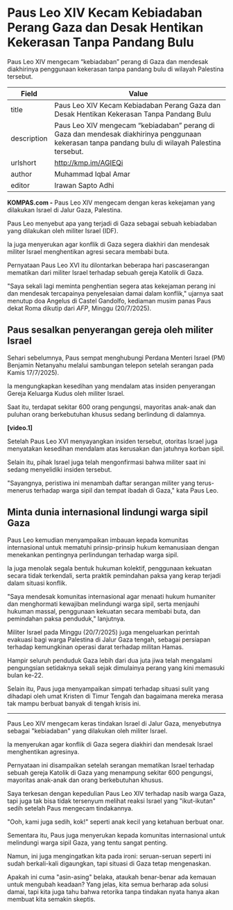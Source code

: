 # Paus Leo XIV Kecam Kebiadaban Perang Gaza dan Desak Hentikan Kekerasan Tanpa Pandang Bulu

Paus Leo XIV mengecam “kebiadaban” perang di Gaza dan mendesak diakhirinya penggunaan kekerasan tanpa pandang bulu di wilayah Palestina tersebut.

| Field       | Value                                                       |
|-------------|-------------------------------------------------------------|
| title       | Paus Leo XIV Kecam Kebiadaban Perang Gaza dan Desak Hentikan Kekerasan Tanpa Pandang Bulu |
| description | Paus Leo XIV mengecam “kebiadaban” perang di Gaza dan mendesak diakhirinya penggunaan kekerasan tanpa pandang bulu di wilayah Palestina tersebut. |
| urlshort    | http://kmp.im/AGIEQi |
| author      | Muhammad Iqbal Amar |
| editor      | Irawan Sapto Adhi |

**KOMPAS.com -** Paus Leo XIV mengecam dengan keras kekejaman yang dilakukan Israel di Jalur Gaza, Palestina.

Paus Leo menyebut apa yang terjadi di Gaza sebagai sebuah kebiadaban yang dilakukan oleh militer Israel (IDF).

Ia juga menyerukan agar konflik di Gaza segera diakhiri dan mendesak militer Israel menghentikan agresi secara membabi buta.

Pernyataan Paus Leo XVI itu dilontarkan beberapa hari pascaserangan mematikan dari militer Israel terhadap sebuah gereja Katolik di Gaza.

"Saya sekali lagi meminta penghentian segera atas kekejaman perang ini dan mendesak tercapainya penyelesaian damai dalam konflik," ujarnya saat menutup doa Angelus di Castel Gandolfo, kediaman musim panas Paus dekat Roma dikutip dari *AFP*, Minggu (20/7/2025).

## Paus sesalkan penyerangan gereja oleh militer Israel

Sehari sebelumnya, Paus sempat menghubungi Perdana Menteri Israel (PM) Benjamin Netanyahu melalui sambungan telepon setelah serangan pada Kamis 17/7/2025).

Ia mengungkapkan kesedihan yang mendalam atas insiden penyerangan Gereja Keluarga Kudus oleh militer Israel.

Saat itu, terdapat sekitar 600 orang pengungsi, mayoritas anak-anak dan puluhan orang berkebutuhan khusus sedang berlindung di dalamnya.

**\[video.1\]**

Setelah Paus Leo XVI menyayangkan insiden tersebut, otoritas Israel juga menyatakan kesedihan mendalam atas kerusakan dan jatuhnya korban sipil.

Selain itu, pihak Israel juga telah mengonfirmasi bahwa militer saat ini sedang menyelidiki insiden tersebut.

"Sayangnya, peristiwa ini menambah daftar serangan militer yang terus-menerus terhadap warga sipil dan tempat ibadah di Gaza," kata Paus Leo.

## Minta dunia internasional lindungi warga sipil Gaza

Paus Leo kemudian menyampaikan imbauan kepada komunitas internasional untuk mematuhi prinsip-prinsip hukum kemanusiaan dengan menekankan pentingnya perlindungan terhadap warga sipil. 

Ia juga menolak segala bentuk hukuman kolektif, penggunaan kekuatan secara tidak terkendali, serta praktik pemindahan paksa yang kerap terjadi dalam situasi konflik.

"Saya mendesak komunitas internasional agar menaati hukum humaniter dan menghormati kewajiban melindungi warga sipil, serta menjauhi hukuman massal, penggunaan kekuatan secara membabi buta, dan pemindahan paksa penduduk," lanjutnya.

Militer Israel pada Minggu (20/7/2025) juga mengeluarkan perintah evakuasi bagi warga Palestina di Jalur Gaza tengah, sebagai persiapan terhadap kemungkinan operasi darat terhadap militan Hamas.

Hampir seluruh penduduk Gaza lebih dari dua juta jiwa telah mengalami pengungsian setidaknya sekali sejak dimulainya perang yang kini memasuki bulan ke-22.

Selain itu, Paus juga menyampaikan simpati terhadap situasi sulit yang dihadapi oleh umat Kristen di Timur Tengah dan bagaimana mereka merasa tak mampu berbuat banyak di tengah krisis ini.

---
Paus Leo XIV mengecam keras tindakan Israel di Jalur Gaza, menyebutnya sebagai "kebiadaban" yang dilakukan oleh militer Israel.

 Ia menyerukan agar konflik di Gaza segera diakhiri dan mendesak Israel menghentikan agresinya.

 Pernyataan ini disampaikan setelah serangan mematikan Israel terhadap sebuah gereja Katolik di Gaza yang menampung sekitar 600 pengungsi, mayoritas anak-anak dan orang berkebutuhan khusus.



Saya terkesan dengan kepedulian Paus Leo XIV terhadap nasib warga Gaza, tapi juga tak bisa tidak tersenyum melihat reaksi Israel yang "ikut-ikutan" sedih setelah Paus mengecam tindakannya.

 "Ooh, kami juga sedih, kok!" seperti anak kecil yang ketahuan berbuat onar.

 Sementara itu, Paus juga menyerukan kepada komunitas internasional untuk melindungi warga sipil Gaza, yang tentu sangat penting.

 Namun, ini juga mengingatkan kita pada ironi: seruan-seruan seperti ini sudah berkali-kali digaungkan, tapi situasi di Gaza tetap mengenaskan.

 Apakah ini cuma "asin-asing" belaka, ataukah benar-benar ada kemauan untuk mengubah keadaan? Yang jelas, kita semua berharap ada solusi damai, tapi kita juga tahu bahwa retorika tanpa tindakan nyata hanya akan membuat kita semakin skeptis.

